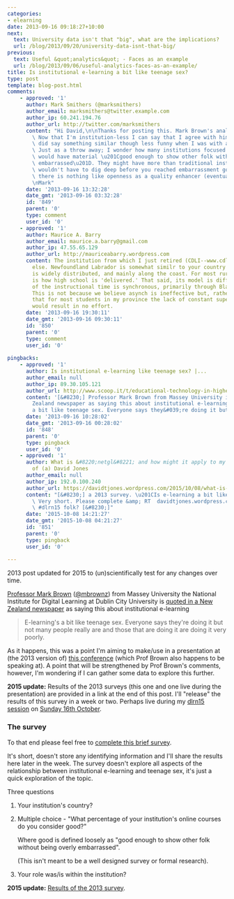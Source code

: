 ```yaml
---
categories:
- elearning
date: 2013-09-16 09:18:27+10:00
next:
  text: University data isn't that "big", what are the implications?
  url: /blog/2013/09/20/university-data-isnt-that-big/
previous:
  text: Useful &quot;analytics&quot; - Faces as an example
  url: /blog/2013/09/06/useful-analytics-faces-as-an-example/
title: Is institutional e-learning a bit like teenage sex?
type: post
template: blog-post.html
comments:
    - approved: '1'
      author: Mark Smithers (@marksmithers)
      author_email: marksmithers@twitter.example.com
      author_ip: 60.241.194.76
      author_url: http://twitter.com/marksmithers
      content: "Hi David,\n\nThanks for posting this. Mark Brown's analogy made me smile.\
        \ Now that I'm institution-less I can say that I agree with him. Mind you I probably\
        \ did say something similar though less funny when I was with an institution.\
        \ Just as a throw away; I wonder how many institutions focused on online delivery\
        \ would have material \u201Cgood enough to show other folk without being overly\
        \ embarrassed\u201D. They might have more than traditional institutions but you\
        \ wouldn't have to dig deep before you reached embarrassment gold.\n\nOf course\
        \ there is nothing like openness as a quality enhancer (eventually).\n\nCheers\n\
        \nMark"
      date: '2013-09-16 13:32:28'
      date_gmt: '2013-09-16 03:32:28'
      id: '849'
      parent: '0'
      type: comment
      user_id: '0'
    - approved: '1'
      author: Maurice A. Barry
      author_email: maurice.a.barry@gmail.com
      author_ip: 47.55.65.129
      author_url: http://mauriceabarry.wordpress.com
      content: The institution from which I just retired (CDLI--www.cdli.ca) does nothing
        else. Newfoundland Labrador is somewhat similr to your country in that the population
        is widely distributed, and mainly along the coast. For most rural schools, CDLI
        is how high school is 'delivered.' That said, its model is different. The majority
        of the instructional time is synchronous, primarily through Blackboard Collaborate.
        This is not because we believe asynch is ineffective but, rather, that we know
        that for most students in my province the lack of constant supervision and interaction
        would result in no effort.
      date: '2013-09-16 19:30:11'
      date_gmt: '2013-09-16 09:30:11'
      id: '850'
      parent: '0'
      type: comment
      user_id: '0'
    
pingbacks:
    - approved: '1'
      author: Is institutional e-learning like teenage sex? |...
      author_email: null
      author_ip: 89.30.105.121
      author_url: http://www.scoop.it/t/educational-technology-in-higher-education/p/4007664097/is-institutional-e-learning-like-teenage-sex
      content: '[&#8230;] Professor Mark Brown from Massey University is quoted in a New
        Zealand newspaper as saying this about institutional e-learningE-learning&#039;s
        a bit like teenage sex. Everyone says they&#039;re doing it but...&nbsp; [&#8230;]'
      date: '2013-09-16 10:28:02'
      date_gmt: '2013-09-16 00:28:02'
      id: '848'
      parent: '0'
      type: pingback
      user_id: '0'
    - approved: '1'
      author: What is &#8220;netgl&#8221; and how might it apply to my problem | The Weblog
        of (a) David Jones
      author_email: null
      author_ip: 192.0.100.240
      author_url: https://davidtjones.wordpress.com/2015/10/08/what-is-netgl-and-how-might-it-apply-to-my-problem/
      content: "[&#8230;] a 2013 survey. \u201CIs e-learning a bit like teenage sex?\u201D\
        \ Very short. Please complete &amp; RT  davidtjones.wordpress.com/2013/09/16/is-\u2026\
        \ #dlrn15 folk? [&#8230;]"
      date: '2015-10-08 14:21:27'
      date_gmt: '2015-10-08 04:21:27'
      id: '851'
      parent: '0'
      type: pingback
      user_id: '0'
    
---
```

2013 post updated for 2015 to (un)scientifically test for any changes over time.

[Professor Mark Brown](http://dcu.ie/nidl/people/director.shtml) ([@mbrownz](https://twitter.com/mbrownz)) from Massey University the National Institute for Digital Learning at Dublin City University is [quoted in a New Zealand newspaper](http://bit.ly/165UHP5) as saying this about institutional e-learning

> E-learning's a bit like teenage sex. Everyone says they're doing it but not many people really are and those that are doing it are doing it very poorly.

As it happens, this was a point I'm aiming to make/use in a presentation at (the 2013 version of) [this conference](http://www.blended-learning.com.au/) (which Prof Brown also happens to be speaking at). A point that will be strengthened by Prof Brown's comments, however, I'm wondering if I can gather some data to explore this further.

**2015 update:** Results of the 2013 surveys (this one and one live during the presentation) are provided in a link at the end of this post. I'll "release" the results of this survey in a week or two. Perhaps live during my [dlrn15 session](http://bit.ly/dlrnDEJA) on [Sunday 16th October](http://sched.co/442o).

### The survey

To that end please feel free to [complete this brief survey](https://docs.google.com/forms/d/1vQb7EIi2roE4V1lx_uv8Ue1RNXzq7Edmyu3IMDEKBWw/viewform).

It's short, doesn't store any identifying information and I'll share the results here later in the week. The survey doesn't explore all aspects of the relationship between institutional e-learning and teenage sex, it's just a quick exploration of the topic.

Three questions

1. Your institution's country?
2. Multiple choice - "What percentage of your institution's online courses do you consider good?"
    
    Where good is defined loosely as "good enough to show other folk without being overly embarrassed".
    
    (This isn't meant to be a well designed survey or formal research).
    
3. Your role was/is within the institution?

**2015 update:** [Results of the 2013 survey](https://www.flickr.com/photos/david_jones/9827347453/in/photolist-g2qQGQ-fYpJ24).